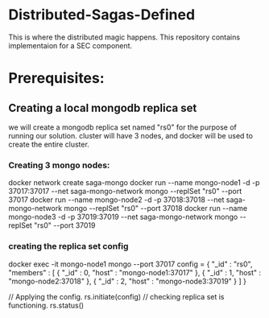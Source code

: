 # Distributed-Sagas-Defined
This is where the distributed magic happens.
This repository contains implementaion for a SEC component.

# Prerequisites:
## Creating a local mongodb replica set
we will create a mongodb replica set named "rs0" for the purpose of running our solution.
cluster will have 3 nodes, and docker will be used to create the entire cluster.

### Creating 3 mongo nodes:
docker network create saga-mongo
docker run --name mongo-node1 -d -p 37017:37017 --net saga-mongo-network mongo --replSet "rs0" --port 37017
docker run --name mongo-node2 -d -p 37018:37018 --net saga-mongo-network mongo --replSet "rs0" --port 37018
docker run --name mongo-node3 -d -p 37019:37019 --net saga-mongo-network mongo --replSet "rs0" --port 37019

### creating the replica set config
docker exec -it mongo-node1 mongo --port 37017
config = {
      "_id" : "rs0",
      "members" : [
          {
              "_id" : 0,
              "host" : "mongo-node1:37017"
          },
          {
              "_id" : 1,
              "host" : "mongo-node2:37018"
          },
          {
              "_id" : 2,
              "host" : "mongo-node3:37019"
          }
      ]
  }
  
// Applying the config.
rs.initiate(config)
// checking replica set is functioning.
rs.status()
